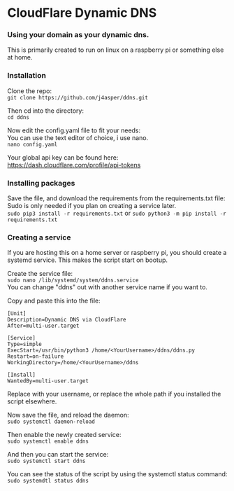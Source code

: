 # CloudFlare Dynamic DNS
### Using your domain as your dynamic dns.

This is primarily created to run on linux on a raspberry pi or something else at home.

### Installation
Clone the repo:  
```git clone https://github.com/j4asper/ddns.git```

Then cd into the directory:  
```cd ddns```

Now edit the config.yaml file to fit your needs:  
You can use the text editor of choice, i use nano.  
```nano config.yaml```

Your global api key can be found here: https://dash.cloudflare.com/profile/api-tokens

### Installing packages
Save the file, and download the requirements from the requirements.txt file:  
Sudo is only needed if you plan on creating a service later.  
```sudo pip3 install -r requirements.txt``` or ```sudo python3 -m pip install -r requirements.txt```

### Creating a service
If you are hosting this on a home server or raspberry pi, you should create a systemd service. This makes the script start on bootup.

Create the service file:  
```sudo nano /lib/systemd/system/ddns.service```  
You can change "ddns" out with another service name if you want to.

Copy and paste this into the file:  
```
[Unit]
Description=Dynamic DNS via CloudFlare
After=multi-user.target

[Service]
Type=simple
ExecStart=/usr/bin/python3 /home/<YourUsername>/ddns/ddns.py
Restart=on-failure
WorkingDirectory=/home/<YourUsername>/ddns

[Install]
WantedBy=multi-user.target
```  
Replace <YourUsername> with your username, or replace the whole path if you installed the script elsewhere.

Now save the file, and reload the daemon:  
```sudo systemctl daemon-reload```

Then enable the newly created service:  
```sudo systemctl enable ddns```

And then you can start the service:  
```sudo systemctl start ddns```

You can see the status of the script by using the systemctl status command:  
```sudo systemdtl status ddns```
